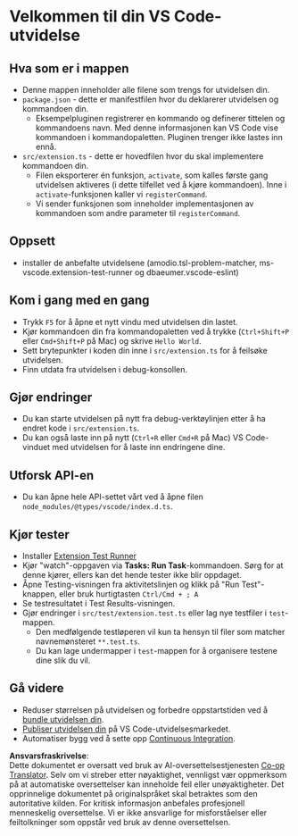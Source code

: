 <!--
CO_OP_TRANSLATOR_METADATA:
{
  "original_hash": "62b2632720dd39ef391d6b60b9b4bfb8",
  "translation_date": "2025-05-09T05:38:13+00:00",
  "source_file": "code/09.UpdateSamples/Aug/vscode/phiext/vsc-extension-quickstart.md",
  "language_code": "no"
}
-->
# Velkommen til din VS Code-utvidelse

## Hva som er i mappen

* Denne mappen inneholder alle filene som trengs for utvidelsen din.
* `package.json` - dette er manifestfilen hvor du deklarerer utvidelsen og kommandoen din.
  * Eksempelpluginen registrerer en kommando og definerer tittelen og kommandoens navn. Med denne informasjonen kan VS Code vise kommandoen i kommandopaletten. Pluginen trenger ikke lastes inn ennå.
* `src/extension.ts` - dette er hovedfilen hvor du skal implementere kommandoen din.
  * Filen eksporterer én funksjon, `activate`, som kalles første gang utvidelsen aktiveres (i dette tilfellet ved å kjøre kommandoen). Inne i `activate`-funksjonen kaller vi `registerCommand`.
  * Vi sender funksjonen som inneholder implementasjonen av kommandoen som andre parameter til `registerCommand`.

## Oppsett

* installer de anbefalte utvidelsene (amodio.tsl-problem-matcher, ms-vscode.extension-test-runner og dbaeumer.vscode-eslint)


## Kom i gang med en gang

* Trykk `F5` for å åpne et nytt vindu med utvidelsen din lastet.
* Kjør kommandoen din fra kommandopaletten ved å trykke (`Ctrl+Shift+P` eller `Cmd+Shift+P` på Mac) og skrive `Hello World`.
* Sett brytepunkter i koden din inne i `src/extension.ts` for å feilsøke utvidelsen.
* Finn utdata fra utvidelsen i debug-konsollen.

## Gjør endringer

* Du kan starte utvidelsen på nytt fra debug-verktøylinjen etter å ha endret kode i `src/extension.ts`.
* Du kan også laste inn på nytt (`Ctrl+R` eller `Cmd+R` på Mac) VS Code-vinduet med utvidelsen for å laste inn endringene dine.


## Utforsk API-en

* Du kan åpne hele API-settet vårt ved å åpne filen `node_modules/@types/vscode/index.d.ts`.

## Kjør tester

* Installer [Extension Test Runner](https://marketplace.visualstudio.com/items?itemName=ms-vscode.extension-test-runner)
* Kjør "watch"-oppgaven via **Tasks: Run Task**-kommandoen. Sørg for at denne kjører, ellers kan det hende tester ikke blir oppdaget.
* Åpne Testing-visningen fra aktivitetslinjen og klikk på "Run Test"-knappen, eller bruk hurtigtasten `Ctrl/Cmd + ; A`
* Se testresultatet i Test Results-visningen.
* Gjør endringer i `src/test/extension.test.ts` eller lag nye testfiler i `test`-mappen.
  * Den medfølgende testløperen vil kun ta hensyn til filer som matcher navnemønsteret `**.test.ts`.
  * Du kan lage undermapper i `test`-mappen for å organisere testene dine slik du vil.

## Gå videre

* Reduser størrelsen på utvidelsen og forbedre oppstartstiden ved å [bundle utvidelsen din](https://code.visualstudio.com/api/working-with-extensions/bundling-extension).
* [Publiser utvidelsen din](https://code.visualstudio.com/api/working-with-extensions/publishing-extension) på VS Code-utvidelsesmarkedet.
* Automatiser bygg ved å sette opp [Continuous Integration](https://code.visualstudio.com/api/working-with-extensions/continuous-integration).

**Ansvarsfraskrivelse**:  
Dette dokumentet er oversatt ved bruk av AI-oversettelsestjenesten [Co-op Translator](https://github.com/Azure/co-op-translator). Selv om vi streber etter nøyaktighet, vennligst vær oppmerksom på at automatiske oversettelser kan inneholde feil eller unøyaktigheter. Det opprinnelige dokumentet på originalspråket skal betraktes som den autoritative kilden. For kritisk informasjon anbefales profesjonell menneskelig oversettelse. Vi er ikke ansvarlige for misforståelser eller feiltolkninger som oppstår ved bruk av denne oversettelsen.